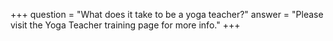 +++
question = "What does it take to be a yoga teacher?​​"
answer = "Please visit the Yoga Teacher training page for more info."
+++